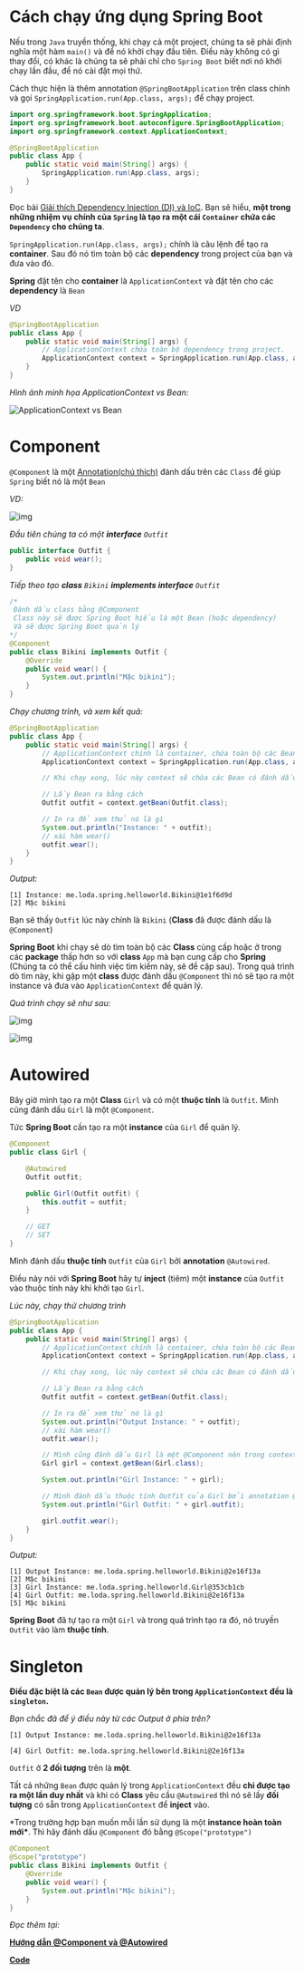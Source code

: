 # **Cách chạy ứng dụng Spring Boot**

Nếu trong `Java` truyền thống, khi chạy cả một project, chúng ta sẽ phải định nghĩa một hàm `main()` và để nó khởi chạy đầu tiên. Điều này không có gì thay đổi, có khác là chúng ta sẽ phải chỉ cho `Spring Boot` biết nơi nó khởi chạy lần đầu, để nó cài đặt mọi thứ.

Cách thực hiện là thêm annotation `@SpringBootApplication` trên class chính và gọi `SpringApplication.run(App.class, args);` để chạy project.

```java
import org.springframework.boot.SpringApplication;
import org.springframework.boot.autoconfigure.SpringBootApplication;
import org.springframework.context.ApplicationContext;

@SpringBootApplication
public class App {
    public static void main(String[] args) {
        SpringApplication.run(App.class, args);
    }
}
```

Đọc bài [Giải thích Dependency Injection (DI) và IoC](Lesson1_DI_IOC.md). Bạn sẽ hiểu, **một trong những nhiệm vụ chính của `Spring` là tạo ra một cái `Container` chứa các `Dependency` cho chúng ta**.

`SpringApplication.run(App.class, args);` chính là câu lệnh để tạo ra **container**. Sau đó nó tìm toàn bộ các **dependency** trong project của bạn và đưa vào đó.

**Spring** đặt tên cho **container** là `ApplicationContext` và đặt tên cho các **dependency** là `Bean`

_VD_

```java
@SpringBootApplication
public class App {
    public static void main(String[] args) {
        // ApplicationContext chứa toàn bộ dependency trong project.
        ApplicationContext context = SpringApplication.run(App.class, args);
    }
}
```

_Hình ảnh minh họa ApplicationContext vs Bean:_

![ApplicationContext vs Bean](https://huongdanjava.com/wp-content/uploads/2016/03/beanfactory-va-applicationcontext-trong-sping.jpg)

# **Component**

`@Component` là một [Annotation(chú thích)](https://loda.me/articles/huong-dan-tu-tao-mot-annotations) đánh dấu trên các `Class` để giúp `Spring` biết nó là một `Bean`

_VD:_

![img](https://super-static-assets.s3.amazonaws.com/8a72ee8e-d4aa-4a06-985f-e92802c5bc44/images/12f5a5b9-a6ec-4a5e-8bc4-965f31e01a06.jpg?w=1500&f=webp)

_Đầu tiên chúng ta có một **interface** `Outfit`_

```java
public interface Outfit {
    public void wear();
}
```

_Tiếp theo tạo **class** `Bikini` **implements interface** `Outfit`_

```java
/*
 Đánh dấu class bằng @Component
 Class này sẽ được Spring Boot hiểu là một Bean (hoặc dependency)
 Và sẽ được Spring Boot quản lý
*/
@Component
public class Bikini implements Outfit {
    @Override
    public void wear() {
        System.out.println("Mặc bikini");
    }
}
```

_Chạy chương trình, và xem kết quả:_

```java
@SpringBootApplication
public class App {
    public static void main(String[] args) {
        // ApplicationContext chính là container, chứa toàn bộ các Bean
        ApplicationContext context = SpringApplication.run(App.class, args);

        // Khi chạy xong, lúc này context sẽ chứa các Bean có đánh dấu @Component (nói nôm na là trong context chứa Bikini)

        // Lấy Bean ra bằng cách
        Outfit outfit = context.getBean(Outfit.class);

        // In ra để xem thử nó là gì
        System.out.println("Instance: " + outfit);
        // xài hàm wear()
        outfit.wear();
    }
}
```

_Output:_

```
[1] Instance: me.loda.spring.helloworld.Bikini@1e1f6d9d
[2] Mặc bikini
```

Bạn sẽ thấy `Outfit` lúc này chính là `Bikini` (**Class** đã được đánh dấu là `@Component`)

**Spring Boot** khi chạy sẽ dò tìm toàn bộ các **Class** cùng cấp hoặc ở trong các **package** thấp hơn so với **class** `App` mà bạn cung cấp cho **Spring** (Chúng ta có thể cấu hình việc tìm kiếm này, sẽ đề cập sau). Trong quá trình dò tìm này, khi gặp một **class** được đánh dấu `@Component` thì nó sẽ tạo ra một instance và đưa vào `ApplicationContext` để quản lý.

_Quá trình chạy sẽ như sau:_

![img](https://super-static-assets.s3.amazonaws.com/8a72ee8e-d4aa-4a06-985f-e92802c5bc44/images/89b14c90-d70c-42ce-8d47-d1cef0fa9a65.png?w=1500&f=webp)

![img](https://super-static-assets.s3.amazonaws.com/8a72ee8e-d4aa-4a06-985f-e92802c5bc44/images/4913d674-9ea0-49e4-8f47-737f76822fa8.png?w=1500&f=webp)

# **Autowired**

Bây giờ mình tạo ra một **Class** `Girl` và có một **thuộc tính** là `Outfit`. Mình cũng đánh dấu `Girl` là một `@Component`.

Tức **Spring Boot** cần tạo ra một **instance** của `Girl` để quản lý.

```java
@Component
public class Girl {

    @Autowired
    Outfit outfit;

    public Girl(Outfit outfit) {
        this.outfit = outfit;
    }

    // GET
    // SET
}
```

Mình đánh dấu **thuộc tính** `Outfit` của `Girl` bởi **annotation** `@Autowired`.

Điều này nói với **Spring Boot** hãy tự **inject** (tiêm) một **instance** của `Outfit` vào thuộc tính này khi khởi tạo `Girl`.

_Lúc này, chạy thử chương trình_

```java
@SpringBootApplication
public class App {
    public static void main(String[] args) {
        // ApplicationContext chính là container, chứa toàn bộ các Bean
        ApplicationContext context = SpringApplication.run(App.class, args);

        // Khi chạy xong, lúc này context sẽ chứa các Bean có đánh dấu @Component (nói nôm na là trong context chứa Bikini)

        // Lấy Bean ra bằng cách
        Outfit outfit = context.getBean(Outfit.class);

        // In ra để xem thử nó là gì
        System.out.println("Output Instance: " + outfit);
        // xài hàm wear()
        outfit.wear();

        // Mình cũng đánh dấu Girl là một @Component nên trong context cũng chứa Girl
        Girl girl = context.getBean(Girl.class);

        System.out.println("Girl Instance: " + girl);

        // Mình đánh dấu thuộc tính Outfit của Girl bởi annotation @Autowired (Điều này nói với Spring Boot hãy tự inject (tiêm) một instance của Outfit vào thuộc tính này khi khởi tạo Girl)
        System.out.println("Girl Outfit: " + girl.outfit);

        girl.outfit.wear();
    }
}
```

_Output:_

```
[1] Output Instance: me.loda.spring.helloworld.Bikini@2e16f13a
[2] Mặc bikini
[3] Girl Instance: me.loda.spring.helloworld.Girl@353cb1cb
[4] Girl Outfit: me.loda.spring.helloworld.Bikini@2e16f13a
[5] Mặc bikini
```

**Spring Boot** đã tự tạo ra một `Girl` và trong quá trình tạo ra đó, nó truyền `Outfit` vào làm **thuộc tính**.

# **Singleton**

**Điều đặc biệt là các `Bean` được quản lý bên trong `ApplicationContext` đều là `singleton`.**

_Bạn chắc đã để ý điều này từ các Output ở phía trên?_

```
[1] Output Instance: me.loda.spring.helloworld.Bikini@2e16f13a

[4] Girl Outfit: me.loda.spring.helloworld.Bikini@2e16f13a
```

`Outfit` ở **2 đối tượng** trên là **một**.

Tất cả những `Bean` được quản lý trong `ApplicationContext` đều **chỉ được tạo ra một lần duy nhất** và khi có **Class** yêu cầu `@Autowired` thì nó sẽ lấy **đối tượng** có sẵn trong `ApplicationContext` để **inject** vào.

\*Trong trường hợp bạn muốn mỗi lần sử dụng là một **instance hoàn toàn mới\***. Thì hãy đánh dấu `@Component` đó bằng `@Scope("prototype")`

```java
@Component
@Scope("prototype")
public class Bikini implements Outfit {
    @Override
    public void wear() {
        System.out.println("Mặc bikini");
    }
}
```

_Đọc thêm tại:_

**[Hướng dẫn @Component và @Autowired](https://loda.me/articles/sb1-huong-dn-component-va-autowired)**

**[Code](https://github.com/minhan1410/spring-boot-learning/tree/master/spring-boot-1-helloworld-%40Component-%40Autowired)**

